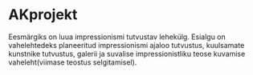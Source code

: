 # AKprojekt
Eesmärgiks on luua impressionismi tutvustav lehekülg. Esialgu on vahelehtedeks planeeritud impressionismi ajaloo tutvustus, kuulsamate kunstnike tutvustus, galerii ja suvalise impressionistliku teose kuvamise vaheleht(viimase teostus selgitamisel).

